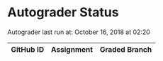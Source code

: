 # Autograder Status
Autograder last run at: October 16, 2018 at 02:20

| GitHub ID | Assignment | Graded Branch |
|-----------|------------|---------------|
